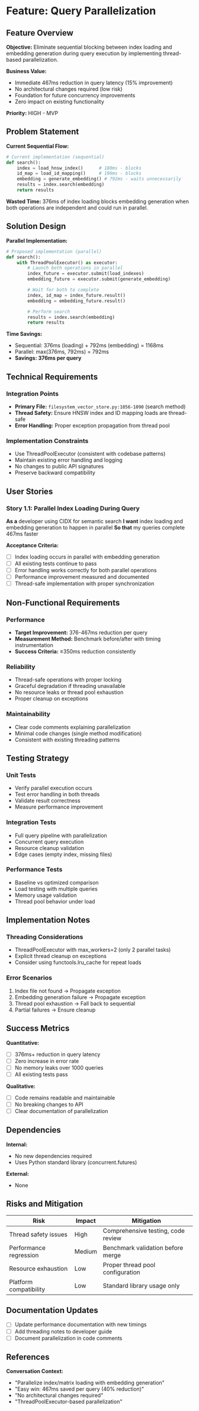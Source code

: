 # Feature: Query Parallelization

## Feature Overview

**Objective:** Eliminate sequential blocking between index loading and embedding generation during query execution by implementing thread-based parallelization.

**Business Value:**
- Immediate 467ms reduction in query latency (15% improvement)
- No architectural changes required (low risk)
- Foundation for future concurrency improvements
- Zero impact on existing functionality

**Priority:** HIGH - MVP

## Problem Statement

**Current Sequential Flow:**
```python
# Current implementation (sequential)
def search():
    index = load_hnsw_index()      # 180ms - blocks
    id_map = load_id_mapping()     # 196ms - blocks
    embedding = generate_embedding() # 792ms - waits unnecessarily
    results = index.search(embedding)
    return results
```

**Wasted Time:** 376ms of index loading blocks embedding generation when both operations are independent and could run in parallel.

## Solution Design

**Parallel Implementation:**
```python
# Proposed implementation (parallel)
def search():
    with ThreadPoolExecutor() as executor:
        # Launch both operations in parallel
        index_future = executor.submit(load_indexes)
        embedding_future = executor.submit(generate_embedding)

        # Wait for both to complete
        index, id_map = index_future.result()
        embedding = embedding_future.result()

        # Perform search
        results = index.search(embedding)
        return results
```

**Time Savings:**
- Sequential: 376ms (loading) + 792ms (embedding) = 1168ms
- Parallel: max(376ms, 792ms) = 792ms
- **Savings: 376ms per query**

## Technical Requirements

### Integration Points
- **Primary File:** `filesystem_vector_store.py:1056-1090` (search method)
- **Thread Safety:** Ensure HNSW index and ID mapping loads are thread-safe
- **Error Handling:** Proper exception propagation from thread pool

### Implementation Constraints
- Use ThreadPoolExecutor (consistent with codebase patterns)
- Maintain existing error handling and logging
- No changes to public API signatures
- Preserve backward compatibility

## User Stories

### Story 1.1: Parallel Index Loading During Query
**As a** developer using CIDX for semantic search
**I want** index loading and embedding generation to happen in parallel
**So that** my queries complete 467ms faster

**Acceptance Criteria:**
- [ ] Index loading occurs in parallel with embedding generation
- [ ] All existing tests continue to pass
- [ ] Error handling works correctly for both parallel operations
- [ ] Performance improvement measured and documented
- [ ] Thread-safe implementation with proper synchronization

## Non-Functional Requirements

### Performance
- **Target Improvement:** 376-467ms reduction per query
- **Measurement Method:** Benchmark before/after with timing instrumentation
- **Success Criteria:** ≥350ms reduction consistently

### Reliability
- Thread-safe operations with proper locking
- Graceful degradation if threading unavailable
- No resource leaks or thread pool exhaustion
- Proper cleanup on exceptions

### Maintainability
- Clear code comments explaining parallelization
- Minimal code changes (single method modification)
- Consistent with existing threading patterns

## Testing Strategy

### Unit Tests
- Verify parallel execution occurs
- Test error handling in both threads
- Validate result correctness
- Measure performance improvement

### Integration Tests
- Full query pipeline with parallelization
- Concurrent query execution
- Resource cleanup validation
- Edge cases (empty index, missing files)

### Performance Tests
- Baseline vs optimized comparison
- Load testing with multiple queries
- Memory usage validation
- Thread pool behavior under load

## Implementation Notes

### Threading Considerations
- ThreadPoolExecutor with max_workers=2 (only 2 parallel tasks)
- Explicit thread cleanup on exceptions
- Consider using functools.lru_cache for repeat loads

### Error Scenarios
1. Index file not found → Propagate exception
2. Embedding generation failure → Propagate exception
3. Thread pool exhaustion → Fall back to sequential
4. Partial failures → Ensure cleanup

## Success Metrics

**Quantitative:**
- [ ] 376ms+ reduction in query latency
- [ ] Zero increase in error rate
- [ ] No memory leaks over 1000 queries
- [ ] All existing tests pass

**Qualitative:**
- [ ] Code remains readable and maintainable
- [ ] No breaking changes to API
- [ ] Clear documentation of parallelization

## Dependencies

**Internal:**
- No new dependencies required
- Uses Python standard library (concurrent.futures)

**External:**
- None

## Risks and Mitigation

| Risk | Impact | Mitigation |
|------|--------|------------|
| Thread safety issues | High | Comprehensive testing, code review |
| Performance regression | Medium | Benchmark validation before merge |
| Resource exhaustion | Low | Proper thread pool configuration |
| Platform compatibility | Low | Standard library usage only |

## Documentation Updates

- [ ] Update performance documentation with new timings
- [ ] Add threading notes to developer guide
- [ ] Document parallelization in code comments

## References

**Conversation Context:**
- "Parallelize index/matrix loading with embedding generation"
- "Easy win: 467ms saved per query (40% reduction)"
- "No architectural changes required"
- "ThreadPoolExecutor-based parallelization"